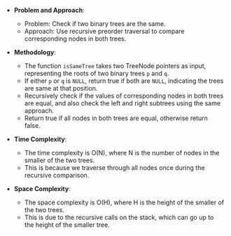 

- **Problem and Approach**:
  - Problem: Check if two binary trees are the same.
  - Approach: Use recursive preorder traversal to compare corresponding nodes in both trees.

- **Methodology**:
  - The function `isSameTree` takes two TreeNode pointers as input, representing the roots of two binary trees `p` and `q`.
  - If either `p` or `q` is `NULL`, return true if both are `NULL`, indicating the trees are same at that position.
  - Recursively check if the values of corresponding nodes in both trees are equal, and also check the left and right subtrees using the same approach.
  - Return true if all nodes in both trees are equal, otherwise return false.

- **Time Complexity**:
  - The time complexity is O(N), where N is the number of nodes in the smaller of the two trees.
  - This is because we traverse through all nodes once during the recursive comparison.

- **Space Complexity**:
  - The space complexity is O(H), where H is the height of the smaller of the two trees.
  - This is due to the recursive calls on the stack, which can go up to the height of the smaller tree.

